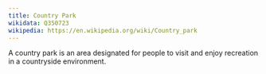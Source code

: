 ```yaml
---
title: Country Park
wikidata: Q350723
wikipedia: https://en.wikipedia.org/wiki/Country_park
---
```


A country park is an area designated for people to visit and enjoy recreation in a countryside environment.
